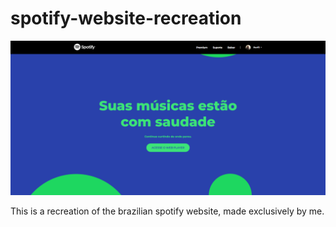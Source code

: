 # spotify-website-recreation

  ![recreation-screenshot](./Screenshot.png)

This is a recreation of the brazilian spotify website, made exclusively by me.
